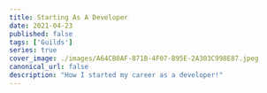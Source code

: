 ```yaml
---
title: Starting As A Developer
date: 2021-04-23
published: false
tags: ['Guilds']
series: true
cover_image: ./images/A64CB0AF-871B-4F07-B95E-2A303C998E87.jpeg
canonical_url: false
description: "How I started my career as a developer!"
---
```


